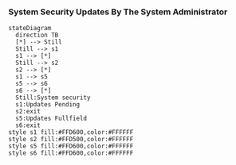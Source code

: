 ### System Security Updates By The System Administrator

```mermaid
stateDiagram
  direction TB
  [*] --> Still
  Still --> s1
  s1 --> [*]
  Still --> s2
  s2 --> [*]
  s1 --> s5
  s5 --> s6
  s6 --> [*]
  Still:System security
  s1:Updates Pending
  s2:exit
  s5:Updates Fullfield
  s6:exit
style s1 fill:#FFD600,color:#FFFFFF
style s2 fill:#FFD500,color:#FFFFFF
style s5 fill:#FFD600,color:#FFFFFF
style s6 fill:#FFD600,color:#FFFFFF

```